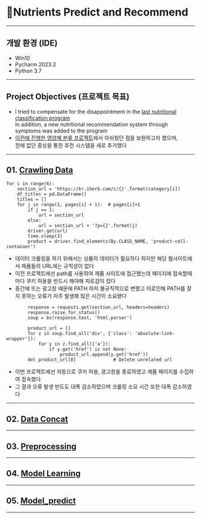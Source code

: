 # 💊Nutrients Predict and Recommend
---
## 개발 환경 (IDE)
- Win10
- Pycharm 2023.2
- Python 3.7

---
##  Project Objectives (프로젝트 목표)
- I tried to compensate for the disappointment in the [last nutritional classification program](https://github.com/JiHyun-Jo7/IntelCapsule)  
In addition, a new nutritional recommendation system through symptoms was added to the program
- [이전에 진행한 영양제 분류 프로젝트](https://github.com/JiHyun-Jo7/IntelCapsule)에서 아쉬웠던 점을 보완하고자 했으며,  
  전에 없던 증상을 통한 추천 시스템을 새로 추가했다
---
## 01. [Crawling Data](https://github.com/JiHyun-Jo7/Nutrients_Predict_and_Recommend/blob/14c4883aed4a2f3beeb2dda1c5409048e4b9d581/01_crawling_data.py)
```
for i in range(6):
    section_url = 'https://kr.iherb.com/c/{}'.format(category[i])
    df_titles = pd.DataFrame()
    titles = []
    for j in range(1, pages[i] + 1):  # pages[i]+1
        if j == 1:
            url = section_url
        else:
            url = section_url + '?p={}'.format(j)
        driver.get(url)
        time.sleep(3)
        product = driver.find_elements(By.CLASS_NAME, 'product-cell-container')
```
- 데이터 크롤링을 하기 위해서는 상품의 데이터가 필요하다 하지만 해당 웹사이트에서 제품들의 URL에는 규칙성이 없다
- 이전 프로젝트에선 path를 사용하여 제품 사이트에 접근했는데 페이지에 접속할때마다 쿠키 허용을 반드시 해야해 피로감이 컸다
- 중간에 뜨는 광고창 때문에 PATH 마저 불규칙적으로 변했고 이로인해 PATH를 찾지 못하는 오류가 자주 발생해 많은 시간이 소요됐다
```
        response = requests.get(section_url, headers=headers)
        response.raise_for_status()
        soup = bs(response.text, 'html.parser')

        product_url = []
        for z in soup.find_all('div', {'class': 'absolute-link-wrapper'}):
            for y in z.find_all({'a'}):
                if y.get('href') is not None:
                    product_url.append(y.get('href'))
        del product_url[0]              # Delete unrelated url
```
- 이번 프로젝트에선 자동으로 쿠키 허용, 광고창을 종료하였고 제품 페이지를 수집하여 접속했다
- 그 결과 오류 발생 빈도도 대폭 감소하였으며 크롤링 소요 시간 또한 대폭 감소하였다
---
## 02. [Data Concat]()

---
## 03. [Preprocessing]()

---
## 04. [Model Learning]()

---
## 05. [Model_predict]()

---

